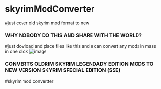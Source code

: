 # skyrimModConverter
#just cover old skyrim mod format to new

### WHY NOBODY DO THIS AND SHARE WITH THE WORLD?
#just dowload and place files like this and u can convert any mods in mass in one click
![image](https://user-images.githubusercontent.com/2714036/135233753-21b06c59-ff36-4d9c-aeee-e79fb938b5b6.png)
### CONVERTS OLDRIM SKYRIM LEGENDADY EDITION MODS TO NEW VERSION SKYRIM SPECIAL EDITION (SSE)
#skyrim mod convertter
